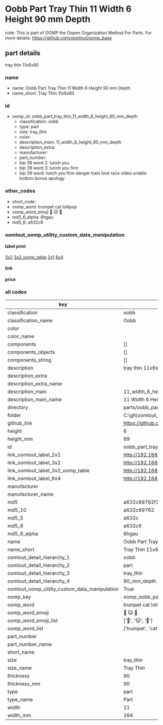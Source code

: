 # Oobb Part Tray Thin 11 Width 6 Height 90 mm Depth  

note: This is part of OOMP the Oopen Organization Method For Parts. For more details: https://github.com/oomlout/oomp_base

##  part details
  



tray thin 11x6x90



### name
* name: Oobb Part Tray Thin 11 Width 6 Height 90 mm Depth
* name_short: Tray Thin 11x6x90 
### id
* oomp_id: oobb_part_tray_thin_11_width_6_height_90_mm_depth
  * classification: oobb
  * type: part
  * size: tray_thin
  * color: 
  * description_main: 11_width_6_height_90_mm_depth
  * description_extra: 
  * manufacturer: 
  * part_number: 
  * bip 39 word 2: lunch you
  * bip 39 word 3: lunch you firm
  * bip 39 word: lunch you firm danger train love race video unable bottom bonus apology

### other_codes
* short_code: 
* oomp_word: trumpet cat lollipop
* oomp_word_emoji :trumpet: :cat: :lollipop:
* md5_6_alpha: 6hgau
* md5_6: a632c6






### oomlout_oomp_utility_custom_data_manipulation
#### label print
[3x2](http://192.168.1.245:1112/?label=oomp%206hgau)
[3x2_oomp_table](http://192.168.1.108:1112/?label=oomp%206hgau)
[2x1](http://192.168.1.242:1112/?label=oomp%206hgau)
[6x4](http://192.168.1.55:1112/?label=oomp%206hgau)    

#### link

                              

#### price







### all codes 
| key | value |  
| --- | --- |  
| classification | oobb |  
| classification_name | Oobb |  
| color |  |  
| color_name |  |  
| components | [] |  
| components_objects | [] |  
| components_string | [] |  
| description | tray thin 11x6x90 |  
| description_extra |  |  
| description_extra_name |  |  
| description_main | 11_width_6_height_90_mm_depth |  
| description_main_name | 11 Width 6 Height 90 mm Depth |  
| directory | parts/oobb_part_tray_thin_11_width_6_height_90_mm_depth |  
| folder | C:\gh\oomlout_oobb_version_4_generated_parts\parts\oobb_part_tray_thin_11_width_6_height_90_mm_depth |  
| github_link | https://github.com/oomlout/oomlout_oomp_part_src/tree/main/parts/oobb_part_tray_thin_11_width_6_height_90_mm_depth |  
| height | 6 |  
| height_mm | 89 |  
| id | oobb_part_tray_thin_11_width_6_height_90_mm_depth |  
| link_oomlout_label_2x1 | http://192.168.1.242:1112/?label=oomp%206hgau |  
| link_oomlout_label_3x2 | http://192.168.1.245:1112/?label=oomp%206hgau |  
| link_oomlout_label_3x2_oomp_table | http://192.168.1.108:1112/?label=oomp%206hgau |  
| link_oomlout_label_6x4 | http://192.168.1.55:1112/?label=oomp%206hgau |  
| manufacturer |  |  
| manufacturer_name |  |  
| md5 | a632c69762f3d60e11f38376aebfcc29 |  
| md5_10 | a632c69762 |  
| md5_5 | a632c |  
| md5_6 | a632c6 |  
| md5_6_alpha | 6hgau |  
| name | Oobb Part Tray Thin 11 Width 6 Height 90 mm Depth |  
| name_short | Tray Thin 11x6x90  |  
| oomlout_detail_hierarchy_1 | oobb |  
| oomlout_detail_hierarchy_2 | part |  
| oomlout_detail_hierarchy_3 | tray_thin |  
| oomlout_detail_hierarchy_4 | 90_mm_depth |  
| oomlout_oomp_utility_custom_data_manipulation | True |  
| oomp_key | oomp_oobb_part_tray_thin_11_width_6_height_90_mm_depth |  
| oomp_word | trumpet cat lollipop |  
| oomp_word_emoji | :trumpet: :cat: :lollipop: |  
| oomp_word_emoji_list | [':trumpet:', ':cat:', ':lollipop:'] |  
| oomp_word_list | ['trumpet', 'cat', 'lollipop'] |  
| part_number |  |  
| part_number_name |  |  
| short_name |  |  
| size | tray_thin |  
| size_name | Tray Thin |  
| thickness | 90 |  
| thickness_mm | 90 |  
| type | part |  
| type_name | Part |  
| width | 11 |  
| width_mm | 164 |  
